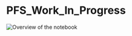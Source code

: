 # PFS_Work_In_Progress

![Overview of the notebook](https://www.dropbox.com/s/pklto8nxfi9pgjl/Screenshot%202018-05-29%2013.59.18.png)
